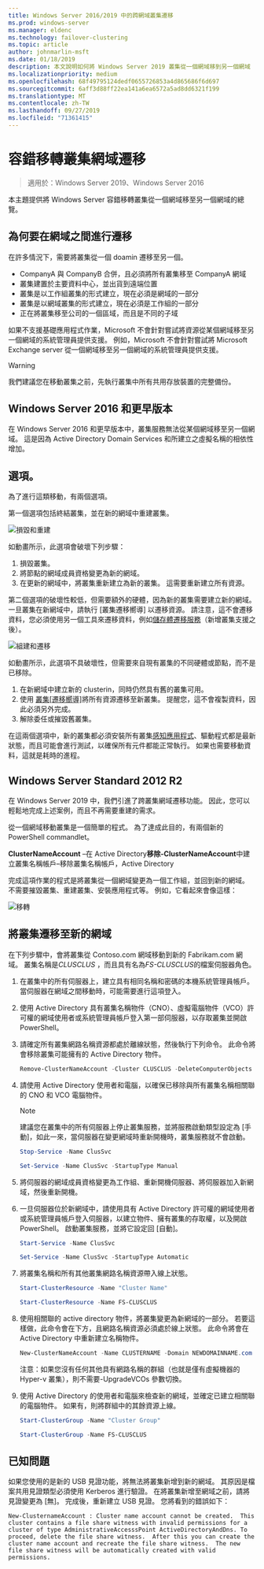 ```yaml
---
title: Windows Server 2016/2019 中的跨網域叢集遷移
ms.prod: windows-server
ms.manager: eldenc
ms.technology: failover-clustering
ms.topic: article
author: johnmarlin-msft
ms.date: 01/18/2019
description: 本文說明如何將 Windows Server 2019 叢集從一個網域移到另一個網域
ms.localizationpriority: medium
ms.openlocfilehash: 68f49795124dedf0655726853a4d865686f6d697
ms.sourcegitcommit: 6aff3d88ff22ea141a6ea6572a5ad8dd6321f199
ms.translationtype: MT
ms.contentlocale: zh-TW
ms.lasthandoff: 09/27/2019
ms.locfileid: "71361415"
---
```

# <a name="failover-cluster-domain-migration"></a>容錯移轉叢集網域遷移

> 適用於：Windows Server 2019、Windows Server 2016

本主題提供將 Windows Server 容錯移轉叢集從一個網域移至另一個網域的總覽。

## <a name="why-migrate-between-domains"></a>為何要在網域之間進行遷移

在許多情況下，需要將叢集從一個 doamin 遷移至另一個。

- CompanyA 與 CompanyB 合併，且必須將所有叢集移至 CompanyA 網域
- 叢集建置於主要資料中心，並出貨到遠端位置
- 叢集是以工作組叢集的形式建立，現在必須是網域的一部分
- 叢集是以網域叢集的形式建立，現在必須是工作組的一部分
- 正在將叢集移至公司的一個區域，而且是不同的子域

如果不支援基礎應用程式作業，Microsoft 不會針對嘗試將資源從某個網域移至另一個網域的系統管理員提供支援。 例如，Microsoft 不會針對嘗試將 Microsoft Exchange server 從一個網域移至另一個網域的系統管理員提供支援。

   > [!WARNING]
   > 我們建議您在移動叢集之前，先執行叢集中所有共用存放裝置的完整備份。

## <a name="windows-server-2016-and-earlier"></a>Windows Server 2016 和更早版本

在 Windows Server 2016 和更早版本中，叢集服務無法從某個網域移至另一個網域。  這是因為 Active Directory Domain Services 和所建立之虛擬名稱的相依性增加。   

## <a name="options"></a>選項。

為了進行這類移動，有兩個選項。

第一個選項包括終結叢集，並在新的網域中重建叢集。

![損毀和重建](media/Cross-Domain-Cluster-Migration/Cross-Cluster-Domain-Migration-1.gif)

如動畫所示，此選項會破壞下列步驟：

1. 損毀叢集。
2. 將節點的網域成員資格變更為新的網域。
3. 在更新的網域中，將叢集重新建立為新的叢集。  這需要重新建立所有資源。

第二個選項的破壞性較低，但需要額外的硬體，因為新的叢集需要建立新的網域。  一旦叢集在新網域中，請執行 [叢集遷移嚮導] 以遷移資源。 請注意，這不會遷移資料，您必須使用另一個工具來遷移資料，例如[儲存體遷移服務](../storage/storage-migration-service/overview.md)（新增叢集支援之後）。

![組建和遷移](media/Cross-Domain-Cluster-Migration/Cross-Cluster-Domain-Migration-2.gif)

如動畫所示，此選項不具破壞性，但需要來自現有叢集的不同硬體或節點，而不是已移除。

1. 在新網域中建立新的 clusterin，同時仍然具有舊的叢集可用。
2. 使用 [叢集[遷移嚮導]](https://docs.microsoft.com/previous-versions/windows/it-pro/windows-server-2008-R2-and-2008/cc754481(v=ws.10))將所有資源遷移至新叢集。 提醒您，這不會複製資料，因此必須另外完成。
3. 解除委任或摧毀舊叢集。

在這兩個選項中，新的叢集都必須安裝所有叢集[感知應用程式](https://technet.microsoft.com/aa369082(v=vs.90))、驅動程式都是最新狀態，而且可能會進行測試，以確保所有元件都能正常執行。  如果也需要移動資料，這就是耗時的進程。

## <a name="windows-server-2019"></a>Windows Server Standard 2012 R2

在 Windows Server 2019 中，我們引進了跨叢集網域遷移功能。  因此，您可以輕鬆地完成上述案例，而且不再需要重建的需求。  

從一個網域移動叢集是一個簡單的程式。 為了達成此目的，有兩個新的 PowerShell commandlet。

**ClusterNameAccount** –在 Active Directory**移除-ClusterNameAccount**中建立叢集名稱帳戶–移除叢集名稱帳戶，Active Directory

完成這項作業的程式是將叢集從一個網域變更為一個工作組，並回到新的網域。  不需要摧毀叢集、重建叢集、安裝應用程式等。 例如，它看起來會像這樣：

![移轉](media/Cross-Domain-Cluster-Migration/Cross-Cluster-Domain-Migration-3.gif)

## <a name="migrating-a-cluster-to-a-new-domain"></a>將叢集遷移至新的網域

在下列步驟中，會將叢集從 Contoso.com 網域移動到新的 Fabrikam.com 網域。  叢集名稱是*CLUSCLUS* ，而且具有名為*FS-CLUSCLUS*的檔案伺服器角色。

1. 在叢集中的所有伺服器上，建立具有相同名稱和密碼的本機系統管理員帳戶。  當伺服器在網域之間移動時，可能需要進行這項登入。
2. 使用 Active Directory 具有叢集名稱物件（CNO）、虛擬電腦物件（VCO）許可權的網域使用者或系統管理員帳戶登入第一部伺服器，以存取叢集並開啟 PowerShell。
3. 請確定所有叢集網路名稱資源都處於離線狀態，然後執行下列命令。  此命令將會移除叢集可能擁有的 Active Directory 物件。

   ```PowerShell
   Remove-ClusterNameAccount -Cluster CLUSCLUS -DeleteComputerObjects
   ```
4. 請使用 Active Directory 使用者和電腦，以確保已移除與所有叢集名稱相關聯的 CNO 和 VCO 電腦物件。

   > [!NOTE]
   > 建議您在叢集中的所有伺服器上停止叢集服務，並將服務啟動類型設定為 [手動]，如此一來，當伺服器在變更網域時重新開機時，叢集服務就不會啟動。

   ```PowerShell
   Stop-Service -Name ClusSvc

   Set-Service -Name ClusSvc -StartupType Manual
   ```

5. 將伺服器的網域成員資格變更為工作組、重新開機伺服器、將伺服器加入新網域，然後重新開機。
6. 一旦伺服器位於新網域中，請使用具有 Active Directory 許可權的網域使用者或系統管理員帳戶登入伺服器，以建立物件、擁有叢集的存取權，以及開啟 PowerShell。 啟動叢集服務，並將它設定回 [自動]。

   ```PowerShell
   Start-Service -Name ClusSvc

   Set-Service -Name ClusSvc -StartupType Automatic
   ```
7. 將叢集名稱和所有其他叢集網路名稱資源帶入線上狀態。

   ```PowerShell
   Start-ClusterResource -Name "Cluster Name"

   Start-ClusterResource -Name FS-CLUSCLUS
   ```

8. 使用相關聯的 active directory 物件，將叢集變更為新網域的一部分。 若要這樣做，此命令會在下方，且網路名稱資源必須處於線上狀態。  此命令將會在 Active Directory 中重新建立名稱物件。

   ```PowerShell
   New-ClusterNameAccount -Name CLUSTERNAME -Domain NEWDOMAINNAME.com -UpgradeVCOs
   ```

    注意：如果您沒有任何其他具有網路名稱的群組（也就是僅有虛擬機器的 Hyper-v 叢集），則不需要-UpgradeVCOs 參數切換。

9. 使用 Active Directory 的使用者和電腦來檢查新的網域，並確定已建立相關聯的電腦物件。 如果有，則將群組中的其餘資源上線。

   ```PowerShell
   Start-ClusterGroup -Name "Cluster Group"

   Start-ClusterGroup -Name FS-CLUSCLUS
   ```

## <a name="known-issues"></a>已知問題

如果您使用的是新的 USB 見證功能，將無法將叢集新增到新的網域。  其原因是檔案共用見證類型必須使用 Kerberos 進行驗證。  在將叢集新增至網域之前，請將見證變更為 [無]。  完成後，重新建立 USB 見證。  您將看到的錯誤如下：

```
New-ClusternameAccount : Cluster name account cannot be created.  This cluster contains a file share witness with invalid permissions for a cluster of type AdministrativeAccesssPoint ActiveDirectoryAndDns. To proceed, delete the file share witness.  After this you can create the cluster name account and recreate the file share witness.  The new file share witness will be automatically created with valid permissions.
```

